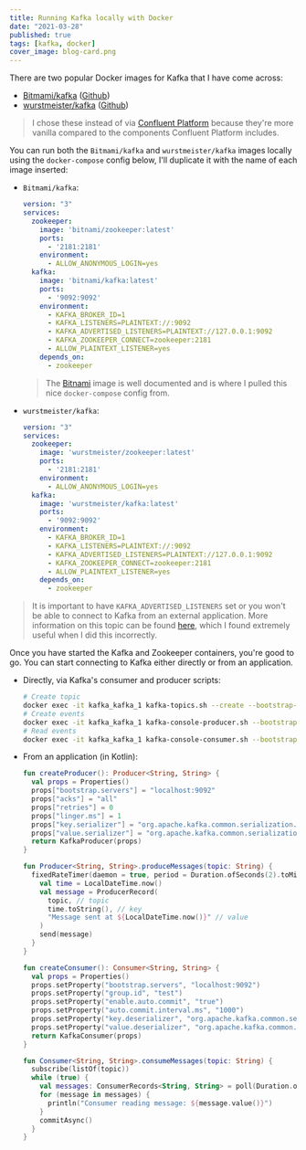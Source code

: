```yaml
---
title: Running Kafka locally with Docker
date: "2021-03-28"
published: true
tags: [kafka, docker]
cover_image: blog-card.png
---
```


There are two popular Docker images for Kafka that I have come across:

- [Bitmami/kafka](https://hub.docker.com/r/bitnami/kafka/) ([Github](https://github.com/bitnami/bitnami-docker-kafka))
- [wurstmeister/kafka](https://hub.docker.com/r/wurstmeister/kafka/) ([Github](https://github.com/wurstmeister/kafka-docker))

> I chose these instead of via [Confluent Platform](https://docs.confluent.io/platform/current/quickstart/ce-docker-quickstart.html) because they're more vanilla compared to the components Confluent Platform includes.

You can run both the `Bitmami/kafka` and `wurstmeister/kafka` images locally using the `docker-compose` config below, I'll duplicate it with the name of each image inserted:

- `Bitmami/kafka`:

  ```yml
  version: "3"
  services:
    zookeeper:
      image: 'bitnami/zookeeper:latest'
      ports:
        - '2181:2181'
      environment:
        - ALLOW_ANONYMOUS_LOGIN=yes
    kafka:
      image: 'bitnami/kafka:latest'
      ports:
        - '9092:9092'
      environment:
        - KAFKA_BROKER_ID=1
        - KAFKA_LISTENERS=PLAINTEXT://:9092
        - KAFKA_ADVERTISED_LISTENERS=PLAINTEXT://127.0.0.1:9092
        - KAFKA_ZOOKEEPER_CONNECT=zookeeper:2181
        - ALLOW_PLAINTEXT_LISTENER=yes
      depends_on:
        - zookeeper
  ```

  > The [Bitnami](https://github.com/bitnami/bitnami-docker-kafka) image is well documented and is where I pulled this nice `docker-compose` config from.

- `wurstmeister/kafka`:

  ```yml
  version: "3"
  services:
    zookeeper:
      image: 'wurstmeister/zookeeper:latest'
      ports:
        - '2181:2181'
      environment:
        - ALLOW_ANONYMOUS_LOGIN=yes
    kafka:
      image: 'wurstmeister/kafka:latest'
      ports:
        - '9092:9092'
      environment:
        - KAFKA_BROKER_ID=1
        - KAFKA_LISTENERS=PLAINTEXT://:9092
        - KAFKA_ADVERTISED_LISTENERS=PLAINTEXT://127.0.0.1:9092
        - KAFKA_ZOOKEEPER_CONNECT=zookeeper:2181
        - ALLOW_PLAINTEXT_LISTENER=yes
      depends_on:
        - zookeeper
  ```

> It is important to have `KAFKA_ADVERTISED_LISTENERS` set or you won't be able to connect to Kafka from an external application. More information on this topic can be found [here](https://www.confluent.io/blog/kafka-client-cannot-connect-to-broker-on-aws-on-docker-etc/), which I found extremely useful when I did this incorrectly.

Once you have started the Kafka and Zookeeper containers, you're good to go. You can start connecting to Kafka either directly or from an application.

- Directly, via Kafka's consumer and producer scripts:

  ```bash
  # Create topic
  docker exec -it kafka_kafka_1 kafka-topics.sh --create --bootstrap-server kafka:9092 --topic my-topic
  # Create events
  docker exec -it kafka_kafka_1 kafka-console-producer.sh --bootstrap-server kafka:9092 --topic my-topic
  # Read events
  docker exec -it kafka_kafka_1 kafka-console-consumer.sh --bootstrap-server kafka:9092 --topic my-topic --from-beginning
  ```

- From an application (in Kotlin):

    ```kotlin
    fun createProducer(): Producer<String, String> {
      val props = Properties()
      props["bootstrap.servers"] = "localhost:9092"
      props["acks"] = "all"
      props["retries"] = 0
      props["linger.ms"] = 1
      props["key.serializer"] = "org.apache.kafka.common.serialization.StringSerializer"
      props["value.serializer"] = "org.apache.kafka.common.serialization.StringSerializer"
      return KafkaProducer(props)
    }

    fun Producer<String, String>.produceMessages(topic: String) {
      fixedRateTimer(daemon = true, period = Duration.ofSeconds(2).toMillis()) {
        val time = LocalDateTime.now()
        val message = ProducerRecord(
          topic, // topic
          time.toString(), // key
          "Message sent at ${LocalDateTime.now()}" // value
        )
        send(message)
      }
    }

    fun createConsumer(): Consumer<String, String> {
      val props = Properties()
      props.setProperty("bootstrap.servers", "localhost:9092")
      props.setProperty("group.id", "test")
      props.setProperty("enable.auto.commit", "true")
      props.setProperty("auto.commit.interval.ms", "1000")
      props.setProperty("key.deserializer", "org.apache.kafka.common.serialization.StringDeserializer")
      props.setProperty("value.deserializer", "org.apache.kafka.common.serialization.StringDeserializer")
      return KafkaConsumer(props)
    }

    fun Consumer<String, String>.consumeMessages(topic: String) {
      subscribe(listOf(topic))
      while (true) {
        val messages: ConsumerRecords<String, String> = poll(Duration.ofMillis(5000))
        for (message in messages) {
          println("Consumer reading message: ${message.value()}")
        }
        commitAsync()
      }
    }
    ```